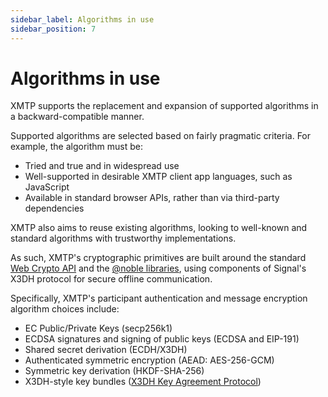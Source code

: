 ```yaml
---
sidebar_label: Algorithms in use
sidebar_position: 7
---
```


# Algorithms in use

XMTP supports the replacement and expansion of supported algorithms in a backward-compatible manner.

Supported algorithms are selected based on fairly pragmatic criteria. For example, the algorithm must be:

* Tried and true and in widespread use
* Well-supported in desirable XMTP client app languages, such as JavaScript
* Available in standard browser APIs, rather than via third-party dependencies

XMTP also aims to reuse existing algorithms, looking to well-known and standard algorithms with trustworthy implementations.

As such, XMTP's cryptographic primitives are built around the standard [Web Crypto API](https://developer.mozilla.org/en-US/docs/Web/API/SubtleCrypto) and the [@noble libraries](https://www.npmjs.com/package/@noble/secp256k1), using components of Signal's X3DH protocol for secure offline communication.

Specifically, XMTP's participant authentication and message encryption algorithm choices include:

* EC Public/Private Keys (secp256k1)
* ECDSA signatures and signing of public keys (ECDSA and EIP-191)
* Shared secret derivation (ECDH/X3DH)
* Authenticated symmetric encryption (AEAD: AES-256-GCM)
* Symmetric key derivation (HKDF-SHA-256)
* X3DH-style key bundles ([X3DH Key Agreement Protocol](https://signal.org/docs/specifications/x3dh/))
